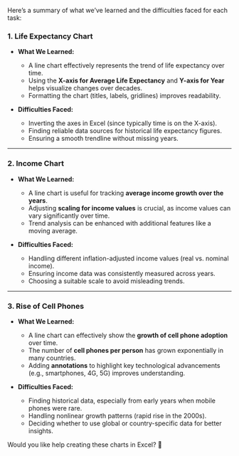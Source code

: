 Here’s a summary of what we’ve learned and the difficulties faced for each task:

### **1. Life Expectancy Chart**
- **What We Learned:**
  - A line chart effectively represents the trend of life expectancy over time.
  - Using the **X-axis for Average Life Expectancy** and **Y-axis for Year** helps visualize changes over decades.
  - Formatting the chart (titles, labels, gridlines) improves readability.

- **Difficulties Faced:**
  - Inverting the axes in Excel (since typically time is on the X-axis).
  - Finding reliable data sources for historical life expectancy figures.
  - Ensuring a smooth trendline without missing years.

---

### **2. Income Chart**
- **What We Learned:**
  - A line chart is useful for tracking **average income growth over the years**.
  - Adjusting **scaling for income values** is crucial, as income values can vary significantly over time.
  - Trend analysis can be enhanced with additional features like a moving average.

- **Difficulties Faced:**
  - Handling different inflation-adjusted income values (real vs. nominal income).
  - Ensuring income data was consistently measured across years.
  - Choosing a suitable scale to avoid misleading trends.

---

### **3. Rise of Cell Phones**
- **What We Learned:**
  - A line chart can effectively show the **growth of cell phone adoption** over time.
  - The number of **cell phones per person** has grown exponentially in many countries.
  - Adding **annotations** to highlight key technological advancements (e.g., smartphones, 4G, 5G) improves understanding.

- **Difficulties Faced:**
  - Finding historical data, especially from early years when mobile phones were rare.
  - Handling nonlinear growth patterns (rapid rise in the 2000s).
  - Deciding whether to use global or country-specific data for better insights.

Would you like help creating these charts in Excel? 🚀
